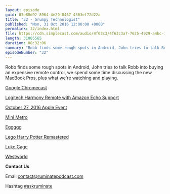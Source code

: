 ```yaml
---
layout: episode
guid: 05e88d92-8964-4e29-8467-4303ef72d22a
title: "32 - Grumpy Technologist"
published: "Mon, 31 Oct 2016 12:00:00 +0000"
permalink: 32/index.html
file: https://cdn.simplecast.com/audio/4f63c3/4f63c3a7-7625-4929-a4bc-1ef4cdcbca06/13698c65-2fab-4937-8ff2-2dd750b40f9c/8b253878_tc.mp3?aid=rss_feed&feed=7Rzwf7P6
length: 31005565
duration: 00:32:06
summary: "Robb finds some rough spots in Android, John tries to talk Robb into buying an expensive remote control, we spend some time discussing the new MacBook Pros, plus what we're watching and playing."
episodeNumber: "32"
---
```


Robb finds some rough spots in Android, John tries to talk Robb into buying an expensive remote control, we spend some time discussing the new MacBook Pros, plus what we're watching and playing.

[Google Chromecast](https://www.google.com/intl/en_us/chromecast/?utm_source=chromecast.com)

[Logitech Harmony Remote with Amazon Echo Support](https://sixcolors.com/post/2016/10/logitech-brings-some-harmony-to-the-amazon-echo/)

[October 27, 2016 Apple Event](http://www.apple.com/apple-events/october-2016/)

[Mini Metro](https://www.macstories.net/reviews/game-day-mini-metro/)

[Eggggg](https://www.macstories.net/reviews/game-day-eggggg/)

[Lego Harry Potter Remastered](https://www.amazon.com/LEGO-Harry-Potter-Collection-PlayStation-4/dp/B01LPO6WF6)

[Luke Cage](http://www.imdb.com/title/tt3322314/)

[Westworld](http://www.imdb.com/title/tt0475784/?ref_=nv_sr_1)

**Contact Us**

Email [contact@ruminatepodcast.com](mailto:contact@ruminatepodcast.com)

Hashtag [#askruminate](https://twitter.com/search?q=askruminate)

